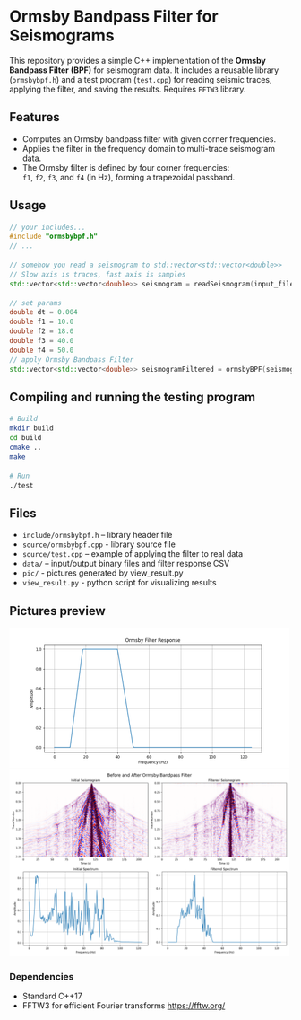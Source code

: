 # Ormsby Bandpass Filter for Seismograms

This repository provides a simple C++ implementation of the **Ormsby Bandpass Filter (BPF)** for seismogram data. It includes a reusable library (`ormsbybpf.h`) and a test program (`test.cpp`) for reading seismic traces, applying the filter, and saving the results. Requires ```FFTW3``` library.

## Features

- Computes an Ormsby bandpass filter with given corner frequencies.
- Applies the filter in the frequency domain to multi-trace seismogram data.
- The Ormsby filter is defined by four corner frequencies:  
`f1`, `f2`, `f3`, and `f4` (in Hz), forming a trapezoidal passband.

## Usage
```cpp
// your includes...
#include "ormsbybpf.h"
// ...

// somehow you read a seismogram to std::vector<std::vector<double>>
// Slow axis is traces, fast axis is samples
std::vector<std::vector<double>> seismogram = readSeismogram(input_file, n_traces, n_samples);

// set params
double dt = 0.004
double f1 = 10.0
double f2 = 18.0
double f3 = 40.0
double f4 = 50.0
// apply Ormsby Bandpass Filter
std::vector<std::vector<double>> seismogramFiltered = ormsbyBPF(seismogram, dt, f1, f2, f3, f4);
```
## Compiling and running the testing program

```bash
# Build
mkdir build
cd build
cmake ..
make

# Run
./test
```

## Files
- ```include/ormsbybpf.h``` – library header file
- ```source/ormsbybpf.cpp``` - library source file
- ```source/test.cpp``` – example of applying the filter to real data
- ```data/``` – input/output binary files and filter response CSV
- ```pic/``` - pictures generated by view_result.py
- ```view_result.py``` - python script for visualizing results

## Pictures preview 
<img src="./pic/filter.png" alt="Filter response" width="500"><br> 
<img src="./pic/seismic_comparison.png" alt="Filtering Result" width="500"> 

### Dependencies
- Standard C++17
- FFTW3 for efficient Fourier transforms https://fftw.org/
